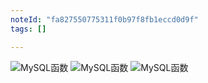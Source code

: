 ```yaml
---
noteId: "fa827550775311f0b97f8fb1eccd0d9f"
tags: []

---
```


 
![MySQL函数](../images/ebooks/105.jpeg) 
![MySQL函数](../images/ebooks/106.jpeg) 
![MySQL函数](../images/ebooks/107.jpeg) 
